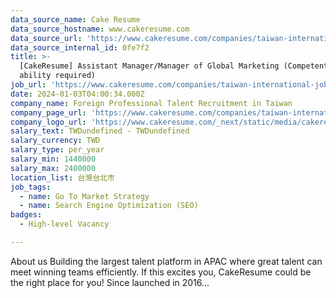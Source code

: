 ```yaml
---
data_source_name: Cake Resume
data_source_hostname: www.cakeresume.com
data_source_url: 'https://www.cakeresume.com/companies/taiwan-international-jobs/jobs'
data_source_internal_id: 0fe7f2
title: >-
  [CakeResume] Assistant Manager/Manager of Global Marketing (Competent English
  ability required)
job_url: 'https://www.cakeresume.com/companies/taiwan-international-jobs/jobs/0fe7f2'
date: 2024-01-03T04:00:34.000Z
company_name: Foreign Professional Talent Recruitment in Taiwan
company_page_url: 'https://www.cakeresume.com/companies/taiwan-international-jobs'
company_logo_url: 'https://www.cakeresume.com/_next/static/media/cakeresume.e1c03867.svg'
salary_text: TWDundefined - TWDundefined
salary_currency: TWD
salary_type: per_year
salary_min: 1440000
salary_max: 2400000
location_list: 台灣台北市
job_tags:
  - name: Go To Market Strategy
  - name: Search Engine Optimization (SEO)
badges:
  - High-level Vacancy

---
```


About us Building the largest talent platform in APAC where great talent can meet winning teams efficiently. If this excites you, CakeResume could be the right place for you! Since launched in 2016...